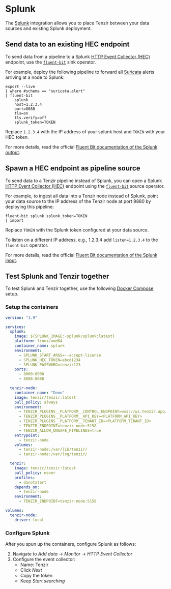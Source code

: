 # Splunk

The [Splunk](https://splunk.com) integration allows you to place Tenzir between
your data sources and existing Splunk deployment.

## Send data to an existing HEC endpoint

To send data from a pipeline to a Splunk [HTTP Event Collector (HEC)][hec]
endpoint, use the [`fluent-bit`](../operators/fluent-bit.md) sink operator.

For example, deploy the following pipeline to forward all
[Suricata](suricata.md) alerts arriving at a node to Splunk:

```
export --live
| where #schema == "suricata.alert"
| fluent-bit
    splunk
    host=1.2.3.4
    port=8088
    tls=on
    tls.verify=off
    splunk_token=TOKEN
```

Replace `1.2.3.4` with the IP address of your splunk host and `TOKEN` with your
HEC token.

For more details, read the official [Fluent Bit documentation of the Splunk
output][fluentbit-splunk-output].

## Spawn a HEC endpoint as pipeline source

To send data to a Tenzir pipeline instead of Splunk, you can open a Splunk [HTTP
Event Collector (HEC)][hec] endpoint using the
[`fluent-bit`](../operators/fluent-bit.md) source operator.

For example, to ingest all data into a Tenzir node instead of Splunk, point your
data source to the IP address of the Tenzir node at port 9880 by deploying this
pipeline:

```
fluent-bit splunk splunk_token=TOKEN
| import
```

Replace `TOKEN` with the Splunk token configured at your data source.

To listen on a different IP address, e.g., 1.2.3.4 add `listen=1.2.3.4` to the
`fluent-bit` operator.

For more details, read the official [Fluent Bit documentation of the Splunk
input][fluentbit-splunk-input].

## Test Splunk and Tenzir together

To test Splunk and Tenzir together, use the following [Docker
Compose](https://docs.docker.com/compose/) setup.

### Setup the containers

```yaml title=docker-compose.yaml
version: "3.9"

services:
  splunk:
    image: ${SPLUNK_IMAGE:-splunk/splunk:latest}
    platform: linux/amd64
    container_name: splunk
    environment:
      - SPLUNK_START_ARGS=--accept-license
      - SPLUNK_HEC_TOKEN=abcd1234
      - SPLUNK_PASSWORD=tenzir123
    ports:
      - 8000:8000
      - 8088:8088

  tenzir-node:
    container_name: "Demo"
    image: tenzir/tenzir:latest
    pull_policy: always
    environment:
      - TENZIR_PLUGINS__PLATFORM__CONTROL_ENDPOINT=wss://ws.tenzir.app/production
      - TENZIR_PLUGINS__PLATFORM__API_KEY=<PLATFORM_API_KEY>
      - TENZIR_PLUGINS__PLATFORM__TENANT_ID=<PLATFORM_TENANT_ID>
      - TENZIR_ENDPOINT=tenzir-node:5158
      - TENZIR_ALLOW_UNSAFE_PIPELINES=true
    entrypoint:
      - tenzir-node
    volumes:
      - tenzir-node:/var/lib/tenzir/
      - tenzir-node:/var/log/tenzir/

  tenzir:
    image: tenzir/tenzir:latest
    pull_policy: never
    profiles:
      - donotstart
    depends_on:
      - tenzir-node
    environment:
      - TENZIR_ENDPOINT=tenzir-node:5158

volumes:
  tenzir-node:
    driver: local
```

### Configure Splunk

After you spun up the containers, configure Splunk as follows:

2. Navigate to *Add data* → *Monitor* → *HTTP Event Collector*
3. Configure the event collector:
   - Name: Tenzir
   - Click *Next*
   - Copy the token
   - Keep *Start searching*

[fluentbit-splunk-input]: https://docs.fluentbit.io/manual/pipeline/inputs/splunk
[fluentbit-splunk-output]: https://docs.fluentbit.io/manual/pipeline/outputs/splunk
[hec]: https://docs.splunk.com/Documentation/Splunk/latest/Data/UsetheHTTPEventCollector
